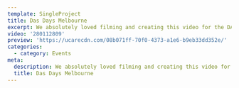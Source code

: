 ```yaml
---
template: SingleProject
title: Das Days Melbourne
excerpt: We absolutely loved filming and creating this video for the DAS Days event for Adidas Skateboarding in Melbourne.
video: '280112809'
preview: 'https://ucarecdn.com/08b071ff-70f0-4373-a1e6-b9eb33dd352e/'
categories:
  - category: Events
meta:
  description: We absolutely loved filming and creating this video for the DAS Days event for Adidas Skateboarding in Melbourne.
  title: Das Days Melbourne
---
```

